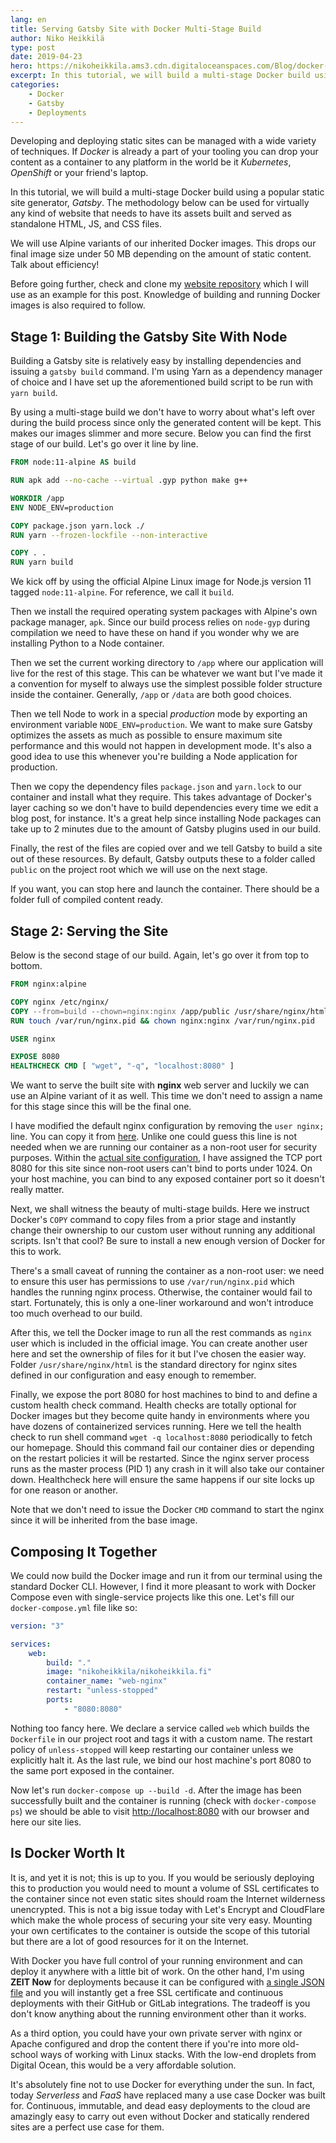 ```yaml
---
lang: en
title: Serving Gatsby Site with Docker Multi-Stage Build
author: Niko Heikkilä
type: post
date: 2019-04-23
hero: https://nikoheikkila.ams3.cdn.digitaloceanspaces.com/Blog/docker-gatsby-multi-stage-build.png
excerpt: In this tutorial, we will build a multi-stage Docker build using a popular static site generator Gatsby.
categories:
    - Docker
    - Gatsby
    - Deployments
---
```


Developing and deploying static sites can be managed with a wide variety of techniques. If _Docker_ is already a part of your tooling you can drop your content as a container to any platform in the world be it _Kubernetes_, _OpenShift_ or your friend's laptop.

In this tutorial, we will build a multi-stage Docker build using a popular static site generator, _Gatsby_. The methodology below can be used for virtually any kind of website that needs to have its assets built and served as standalone HTML, JS, and CSS files.

We will use Alpine variants of our inherited Docker images. This drops our final image size under 50 MB depending on the amount of static content. Talk about efficiency!

Before going further, check and clone my [website repository][git] which I will use as an example for this post. Knowledge of building and running Docker images is also required to follow.

## Stage 1: Building the Gatsby Site With Node

Building a Gatsby site is relatively easy by installing dependencies and issuing a `gatsby build` command. I'm using Yarn as a dependency manager of choice and I have set up the aforementioned build script to be run with `yarn build`.

By using a multi-stage build we don't have to worry about what's left over during the build process since only the generated content will be kept. This makes our images slimmer and more secure. Below you can find the first stage of our build. Let's go over it line by line.

```dockerfile
FROM node:11-alpine AS build

RUN apk add --no-cache --virtual .gyp python make g++

WORKDIR /app
ENV NODE_ENV=production

COPY package.json yarn.lock ./
RUN yarn --frozen-lockfile --non-interactive

COPY . .
RUN yarn build
```

We kick off by using the official Alpine Linux image for Node.js version 11 tagged `node:11-alpine`. For reference, we call it `build`.

Then we install the required operating system packages with Alpine's own package manager, `apk`. Since our build process relies on `node-gyp` during compilation we need to have these on hand if you wonder why we are installing Python to a Node container.

Then we set the current working directory to `/app` where our application will live for the rest of this stage. This can be whatever we want but I've made it a convention for myself to always use the simplest possible folder structure inside the container. Generally, `/app` or `/data` are both good choices.

Then we tell Node to work in a special _production_ mode by exporting an environment variable `NODE_ENV=production`. We want to make sure Gatsby optimizes the assets as much as possible to ensure maximum site performance and this would not happen in development mode. It's also a good idea to use this whenever you're building a Node application for production.

Then we copy the dependency files `package.json` and `yarn.lock` to our container and install what they require. This takes advantage of Docker's layer caching so we don't have to build dependencies every time we edit a blog post, for instance. It's a great help since installing Node packages can take up to 2 minutes due to the amount of Gatsby plugins used in our build.

Finally, the rest of the files are copied over and we tell Gatsby to build a site out of these resources. By default, Gatsby outputs these to a folder called `public` on the project root which we will use on the next stage.

If you want, you can stop here and launch the container. There should be a folder full of compiled content ready.

## Stage 2: Serving the Site

Below is the second stage of our build. Again, let's go over it from top to bottom.

```dockerfile
FROM nginx:alpine

COPY nginx /etc/nginx/
COPY --from=build --chown=nginx:nginx /app/public /usr/share/nginx/html
RUN touch /var/run/nginx.pid && chown nginx:nginx /var/run/nginx.pid

USER nginx

EXPOSE 8080
HEALTHCHECK CMD [ "wget", "-q", "localhost:8080" ]
```

We want to serve the built site with **nginx** web server and luckily we can use an Alpine variant of it as well. This time we don't need to assign a name for this stage since this will be the final one.

I have modified the default nginx configuration by removing the `user nginx;` line. You can copy it from [here][nginx.conf]. Unlike one could guess this line is not needed when we are running our container as a non-root user for security purposes. Within the [actual site configuration][default.conf], I have assigned the TCP port 8080 for this site since non-root users can't bind to ports under 1024. On your host machine, you can bind to any exposed container port so it doesn't really matter.

Next, we shall witness the beauty of multi-stage builds. Here we instruct Docker's `COPY` command to copy files from a prior stage and instantly change their ownership to our custom user without running any additional scripts. Isn't that cool? Be sure to install a new enough version of Docker for this to work.

There's a small caveat of running the container as a non-root user: we need to ensure this user has permissions to use `/var/run/nginx.pid` which handles the running nginx process. Otherwise, the container would fail to start. Fortunately, this is only a one-liner workaround and won't introduce too much overhead to our build.

After this, we tell the Docker image to run all the rest commands as `nginx` user which is included in the official image. You can create another user here and set the ownership of files for it but I've chosen the easier way. Folder `/usr/share/nginx/html` is the standard directory for nginx sites defined in our configuration and easy enough to remember.

Finally, we expose the port 8080 for host machines to bind to and define a custom health check command. Health checks are totally optional for Docker images but they become quite handy in environments where you have dozens of containerized services running. Here we tell the health check to run shell command `wget -q localhost:8080` periodically to fetch our homepage. Should this command fail our container dies or depending on the restart policies it will be restarted. Since the nginx server process runs as the master process (PID 1) any crash in it will also take our container down. Healthcheck here will ensure the same happens if our site locks up for one reason or another.

Note that we don't need to issue the Docker `CMD` command to start the nginx since it will be inherited from the base image.

## Composing It Together

We could now build the Docker image and run it from our terminal using the standard Docker CLI. However, I find it more pleasant to work with Docker Compose even with single-service projects like this one. Let's fill our `docker-compose.yml` file like so:

```yaml
version: "3"

services:
    web:
        build: "."
        image: "nikoheikkila/nikoheikkila.fi"
        container_name: "web-nginx"
        restart: "unless-stopped"
        ports:
            - "8080:8080"
```

Nothing too fancy here. We declare a service called `web` which builds the `Dockerfile` in our project root and tags it with a custom name. The restart policy of `unless-stopped` will keep restarting our container unless we explicitly halt it. As the last rule, we bind our host machine's port 8080 to the same port exposed in the container.

Now let's run `docker-compose up --build -d`. After the image has been successfully built and the container is running (check with `docker-compose ps`) we should be able to visit <http://localhost:8080> with our browser and here our site lies.

## Is Docker Worth It

It is, and yet it is not; this is up to you. If you would be seriously deploying this to production you would need to mount a volume of SSL certificates to the container since not even static sites should roam the Internet wilderness unencrypted. This is not a big issue today with Let's Encrypt and CloudFlare which make the whole process of securing your site very easy. Mounting your own certificates to the container is outside the scope of this tutorial but there are a lot of good resources for it on the Internet.

With Docker you have full control of your running environment and can deploy it anywhere with a little bit of work. On the other hand, I'm using **ZEIT Now** for deployments because it can be configured with [a single JSON file][now.json] and you will instantly get a free SSL certificate and continuous deployments with their GitHub or GitLab integrations. The tradeoff is you don't know anything about the running environment other than it works.

As a third option, you could have your own private server with nginx or Apache configured and drop the content there if you're into more old-school ways of working with Linux stacks. With the low-end droplets from Digital Ocean, this would be a very affordable solution.

It's absolutely fine not to use Docker for everything under the sun. In fact, today _Serverless_ and _FaaS_ have replaced many a use case Docker was built for. Continuous, immutable, and dead easy deployments to the cloud are amazingly easy to carry out even without Docker and statically rendered sites are a perfect use case for them.

[git]: https://github.com/nikoheikkila/nikoheikkila.fi
[nginx.conf]: https://github.com/nikoheikkila/nikoheikkila.fi/blob/master/nginx/nginx.conf
[default.conf]: https://github.com/nikoheikkila/nikoheikkila.fi/blob/master/nginx/conf.d/default.conf
[now.json]: https://github.com/nikoheikkila/nikoheikkila.fi/blob/master/now.json

